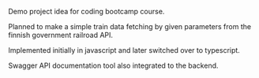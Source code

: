 Demo project idea for coding bootcamp course. 

Planned to make a simple train data fetching by given parameters from the finnish government railroad API.

Implemented initially in javascript and later switched over to typescript.

Swagger API documentation tool also integrated to the backend.